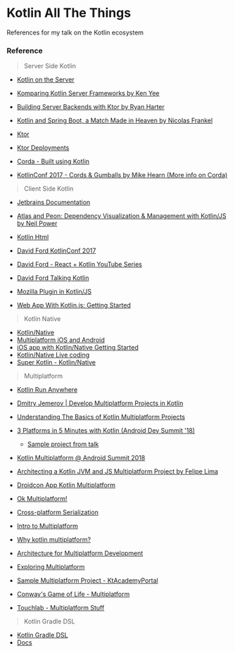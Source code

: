 # Kotlin All The Things
References for my talk on the Kotlin ecosystem

### Reference

> Server Side Kotlin

* [Kotlin on the Server](https://kotlinlang.org/docs/reference/server-overview.html)
* [Komparing Kotlin Server Frameworks by Ken Yee](https://www.youtube.com/watch?v=8xfQA10Cd7g)
* [Building Server Backends with Ktor by Ryan Harter](https://www.youtube.com/watch?v=V4PS3IjIzlw)
* [Kotlin and Spring Boot, a Match Made in Heaven by Nicolas Frankel](https://www.youtube.com/watch?v=pSiZVAeReeg)

* [Ktor](https://ktor.io/)
* [Ktor Deployments](https://ktor.io/servers/deploy.html)

* [Corda - Built using Kotlin](https://www.corda.net/)
* [KotlinConf 2017 - Cords & Gumballs by Mike Hearn (More info on Corda)](https://www.youtube.com/watch?v=uI_yxaiiZa0)

> Client Side Kotlin

* [Jetbrains Documentation](https://kotlinlang.org/docs/reference/js-overview.html)
* [Atlas and Peon: Dependency Visualization & Management with Kotlin/JS by Neil Power](https://www.youtube.com/watch?v=ysCo_7xlzsI)
* [Kotlin Html](https://github.com/Kotlin/kotlinx.html)
* [David Ford KotlinConf 2017](https://www.youtube.com/watch?v=FDOECr-sT6U)
* [David Ford - React + Kotlin YouTube Series](https://www.youtube.com/watch?v=rRC5m1U5snM)
* [David Ford Talking Kotlin](http://talkingkotlin.com/react-with-kotlin/)
* [Mozilla Plugin in Kotlin/JS](https://medium.com/@Cypressious/your-second-firefox-extension-in-kotlin-bafd91d87c41)

* [Web App With Kotlin.js: Getting Started](https://www.raywenderlich.com/201669-web-app-with-kotlin-js-getting-started)

> Kotlin Native

* [Kotlin/Native](https://kotlinlang.org/docs/reference/native-overview.html)
* [Multiplatform iOS and Android](https://kotlinlang.org/docs/tutorials/native/mpp-ios-android.html)
* [iOS app with Kotlin/Native Getting Started](https://www.raywenderlich.com/7357-ios-app-with-kotlin-native-getting-started)
* [Kotlin/Native Live coding](https://www.youtube.com/watch?v=U-gdJQeOVAk&t=1s)
* [Super Kotlin - Kotlin/Native](https://superkotlin.com/kotlin-native/)

> Multiplatform

* [Kotlin Run Anywhere](https://www.infoq.com/presentations/kotlin-run-anywhere)

* [Dmitry Jemerov | Develop Multiplatform Projects in Kotlin](https://www.youtube.com/watch?v=4K3Vb2hGhoI)

* [Understanding The Basics of Kotlin Multiplatform Projects](https://medium.com/xebia-france/understanding-the-basics-of-multiplatform-projects-in-kotlin-1-3-1221689b3084)

* [3 Platforms in 5 Minutes with Kotlin (Android Dev Summit '18)](https://www.youtube.com/watch?v=0-HpOUwbp5w)
    * [Sample project from talk](https://github.com/wojtek-kalicinski/sudoku-android)
* [Kotlin Multiplatform @ Android Summit 2018](https://www.youtube.com/watch?v=oeREzhXx7uw)
* [Architecting a Kotlin JVM and JS Multiplatform Project by Felipe Lima](https://www.youtube.com/watch?v=pcwIs749KSE)
* [Droidcon App Kotlin Multiplatform](https://www.youtube.com/watch?v=YAeDK3Ei0Lk)
* [Ok Multiplatform!](https://www.youtube.com/watch?v=Q8B4eDirgk0)

* [Cross-platform Serialization](https://speakerdeck.com/shihochan/multi-format-serialization)
* [Intro to Multiplatform](https://blog.novoda.com/introduction-to-kotlin-multiplatform/)
* [Why kotlin multiplatform?](https://medium.com/@aldychris/why-kotlin-multiplatform-b98f96859b49)

* [Architecture for Multiplatform Development](https://blog.kotlin-academy.com/architecture-for-multiplatform-development-in-kotlin-cc770f4abdfd)

* [Exploring Multiplatform](https://www.youtube.com/watch?v=URxi32H9fNM)

* [Sample Multiplatform Project - KtAcademyPortal](https://github.com/MarcinMoskala/KtAcademyPortal)
* [Conway's Game of Life - Multiplatform](https://github.com/novoda/spikes/tree/master/game-of-life-multiplatform)
* [Touchlab - Multiplatform Stuff](https://github.com/touchlab/KotlinMultiplatformStuff)


> Kotlin Gradle DSL

* [Kotlin Gradle DSL](https://github.com/gradle/kotlin-dsl)
* [Docs](https://kotlinlang.org/docs/reference/using-gradle.html)